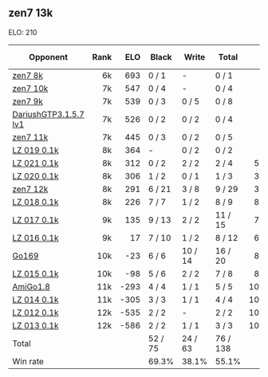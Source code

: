 ## zen7 13k ##

ELO: 210

Opponent | Rank | ELO | Black | Write | Total | Win rate
---------|-----:|----:|-------|-------|-------|-------:
[zen7 8k](zen7%208k.md) | 6k | 693 | 0 / 1 | - | 0 / 1 | 0.0%
[zen7 10k](zen7%2010k.md) | 7k | 547 | 0 / 4 | - | 0 / 4 | 0.0%
[zen7 9k](zen7%209k.md) | 7k | 539 | 0 / 3 | 0 / 5 | 0 / 8 | 0.0%
[DariushGTP3.1.5.7 lv1](DariushGTP3.1.5.7%20lv1.md) | 7k | 526 | 0 / 2 | 0 / 2 | 0 / 4 | 0.0%
[zen7 11k](zen7%2011k.md) | 7k | 445 | 0 / 3 | 0 / 2 | 0 / 5 | 0.0%
[LZ 019 0.1k](LZ%20019%200.1k.md) | 8k | 364 | - | 0 / 2 | 0 / 2 | 0.0%
[LZ 021 0.1k](LZ%20021%200.1k.md) | 8k | 312 | 0 / 2 | 2 / 2 | 2 / 4 | 50.0%
[LZ 020 0.1k](LZ%20020%200.1k.md) | 8k | 306 | 1 / 2 | 0 / 1 | 1 / 3 | 33.3%
[zen7 12k](zen7%2012k.md) | 8k | 291 | 6 / 21 | 3 / 8 | 9 / 29 | 31.0%
[LZ 018 0.1k](LZ%20018%200.1k.md) | 8k | 226 | 7 / 7 | 1 / 2 | 8 / 9 | 88.9%
[LZ 017 0.1k](LZ%20017%200.1k.md) | 9k | 135 | 9 / 13 | 2 / 2 | 11 / 15 | 73.3%
[LZ 016 0.1k](LZ%20016%200.1k.md) | 9k | 17 | 7 / 10 | 1 / 2 | 8 / 12 | 66.7%
[Go169](Go169.md) | 10k | -23 | 6 / 6 | 10 / 14 | 16 / 20 | 80.0%
[LZ 015 0.1k](LZ%20015%200.1k.md) | 10k | -98 | 5 / 6 | 2 / 2 | 7 / 8 | 87.5%
[AmiGo1.8](AmiGo1.8.md) | 11k | -293 | 4 / 4 | 1 / 1 | 5 / 5 | 100.0%
[LZ 014 0.1k](LZ%20014%200.1k.md) | 11k | -305 | 3 / 3 | 1 / 1 | 4 / 4 | 100.0%
[LZ 012 0.1k](LZ%20012%200.1k.md) | 12k | -535 | 2 / 2 | - | 2 / 2 | 100.0%
[LZ 013 0.1k](LZ%20013%200.1k.md) | 12k | -586 | 2 / 2 | 1 / 1 | 3 / 3 | 100.0%
Total | | | 52 / 75 | 24 / 63 | 76 / 138 | 
Win rate| | | 69.3% | 38.1% | 55.1% | 
